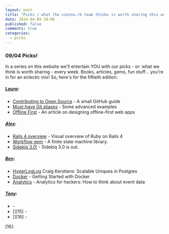 ```yaml
---
layout: post
title: "Picks / what the vienna.rb team thinks is worth sharing this week"
date: 2014-04-09 10:00
published: false
comments: true
categories:
  - picks
---
```


### 09/04 Picks!

In a series on this website we'll entertain YOU with our picks - or: what we think is worth sharing - every week.
Books, articles, gems, fun stuff... you're in for an eclectic mix! So, here's for the fiftieth edition:

##### [Laura][1]:
  - [Contributing to Open Source][2] - A small GitHub guide
  - [Must-have Git aliases][3] - Some advanced examples
  - [Offline First][4] - An article on designing offline-first web apps

##### [Alex][5]:
  - [Rails 4 overview][6] - Visual overview of Ruby on Rails 4
  - [Workflow gem][7] - A finite state machine library.
  - [Sidekiq 3.0!][8] - Sidekiq 3.0 is out.

##### [Ben][9]:
  - [HyperLogLog][10] Craig Kerstiens: Scalable Uniques in Postgres
  - [Docker][11] - Getting Started with Docker
  - [Analytics][12] - Analytics for hackers: How to think about event data

##### [Tony][13]:
  - [][14] -
  - [][15] -
  - [][16] -


[1]: http://www.twitter.com/alicetragedy
[2]: https://guides.github.com/overviews/os-contributing
[3]: http://durdn.com/blog/2012/11/22/must-have-git-aliases-advanced-examples/
[4]: http://alistapart.com/article/offline-first
[5]: http://www.twitter.com/alexandertacho
[6]: http://ericbrooke.wordpress.com/2014/03/30/visual-overview-of-ruby-on-rails/
[7]: http://www.kavinder.com/blog/2014-04-06-gkg-workflow/
[8]: http://www.mikeperham.com/2014/03/28/sidekiq-3-0/
[9]: http://www.twitter.com/beanieboi
[10]: http://www.youtube.com/watch?v=bV2m8eBeuu0
[11]: http://serversforhackers.com/articles/2014/03/20/getting-started-with-docker/
[12]: https://keen.io/blog/53958349217/analytics-for-hackers-how-to-think-about-event-data
[13]: http://www.twitter.com/tony_xpro
[14]:
[15]:
[16]:
